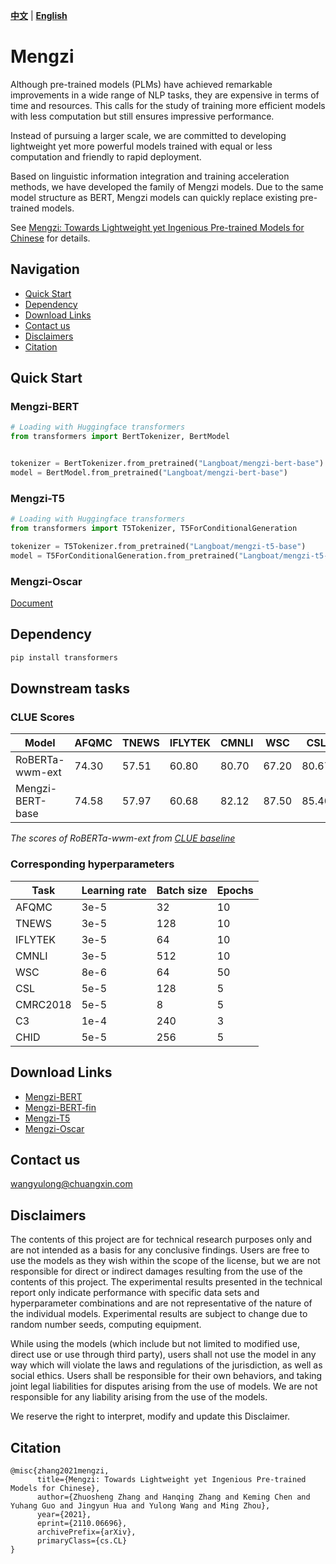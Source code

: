 [**中文**](./README.md) | [**English**](./README_en.md)

# Mengzi
Although pre-trained models (PLMs) have achieved remarkable improvements in a wide range of NLP tasks, they are expensive in terms of time and resources. This calls for the study of training more efficient models with less computation but still ensures impressive performance. 

Instead of pursuing a larger scale, we are committed to developing lightweight yet more powerful models trained with equal or less computation and friendly to rapid deployment. 

Based on linguistic information integration and training acceleration methods, we have developed the family of Mengzi models. Due to the same model structure as BERT, Mengzi models can quickly replace existing pre-trained models.

See [Mengzi: Towards Lightweight yet Ingenious Pre-trained Models for Chinese](https://arxiv.org/abs/2110.06696) for details.

## Navigation
* [Quick Start](#quick-start)
* [Dependency](#dependency)
* [Download Links](#download-links)
* [Contact us](#contact-us)
* [Disclaimers](#disclaimers)
* [Citation](#citation)

## Quick Start
### Mengzi-BERT
```python
# Loading with Huggingface transformers
from transformers import BertTokenizer, BertModel


tokenizer = BertTokenizer.from_pretrained("Langboat/mengzi-bert-base")
model = BertModel.from_pretrained("Langboat/mengzi-bert-base")

```
### Mengzi-T5
```python
# Loading with Huggingface transformers
from transformers import T5Tokenizer, T5ForConditionalGeneration

tokenizer = T5Tokenizer.from_pretrained("Langboat/mengzi-t5-base")
model = T5ForConditionalGeneration.from_pretrained("Langboat/mengzi-t5-base")
```

### Mengzi-Oscar
[Document](https://github.com/Langboat/Mengzi/blob/main/Mengzi-Oscar_en.md)

## Dependency
```bash
pip install transformers
```
## Downstream tasks
### CLUE Scores
| Model | AFQMC | TNEWS | IFLYTEK | CMNLI | WSC | CSL | CMRC2018 | C3 | CHID |
|-|-|-|-|-|-|-|-|-|-|
|RoBERTa-wwm-ext| 74.30 | 57.51 | 60.80 | 80.70 | 67.20 | 80.67 | 77.59 | 67.06 | 83.78 |
|Mengzi-BERT-base| 74.58 | 57.97 | 60.68 | 82.12 | 87.50 | 85.40 | 78.54 | 71.70 | 84.16 |

*The scores of RoBERTa-wwm-ext from [CLUE baseline](https://github.com/CLUEbenchmark/CLUE)*
### Corresponding hyperparameters
| Task | Learning rate | Batch size | Epochs |
| - | - | - | - |
| AFQMC | 3e-5 | 32 | 10 |
| TNEWS | 3e-5 | 128 | 10 |
| IFLYTEK | 3e-5 | 64 | 10 |
| CMNLI | 3e-5 | 512 | 10 |
| WSC | 8e-6 | 64 | 50 |
| CSL | 5e-5 | 128 | 5 |
| CMRC2018 | 5e-5 | 8 | 5 |
| C3 | 1e-4 | 240 | 3 |
| CHID | 5e-5 | 256 | 5 |

## Download Links
* [Mengzi-BERT](https://huggingface.co/Langboat/mengzi-bert-base)
* [Mengzi-BERT-fin](https://huggingface.co/Langboat/mengzi-bert-base-fin)
* [Mengzi-T5](https://huggingface.co/Langboat/mengzi-t5-base)
* [Mengzi-Oscar](https://huggingface.co/Langboat/mengzi-oscar-base)

## Contact us
wangyulong@chuangxin.com

## Disclaimers
The contents of this project are for technical research purposes only and are not intended as a basis for any conclusive findings. Users are free to use the models as they wish within the scope of the license, but we are not responsible for direct or indirect damages resulting from the use of the contents of this project. The experimental results presented in the technical report only indicate performance with specific data sets and hyperparameter combinations and are not representative of the nature of the individual models. Experimental results are subject to change due to random number seeds, computing equipment.

While using the models (which include but not limited to  modified use, direct use or use through third party), users shall not use the model in any way which will violate the laws and regulations of the jurisdiction, as well as social ethics. Users shall be responsible for their own behaviors, and taking joint legal liabilities for disputes arising from the use of models. We are not responsible for any liability arising from the use of the models.

We reserve the right to interpret, modify and update this Disclaimer.

## Citation
```
@misc{zhang2021mengzi,
      title={Mengzi: Towards Lightweight yet Ingenious Pre-trained Models for Chinese}, 
      author={Zhuosheng Zhang and Hanqing Zhang and Keming Chen and Yuhang Guo and Jingyun Hua and Yulong Wang and Ming Zhou},
      year={2021},
      eprint={2110.06696},
      archivePrefix={arXiv},
      primaryClass={cs.CL}
}
```
